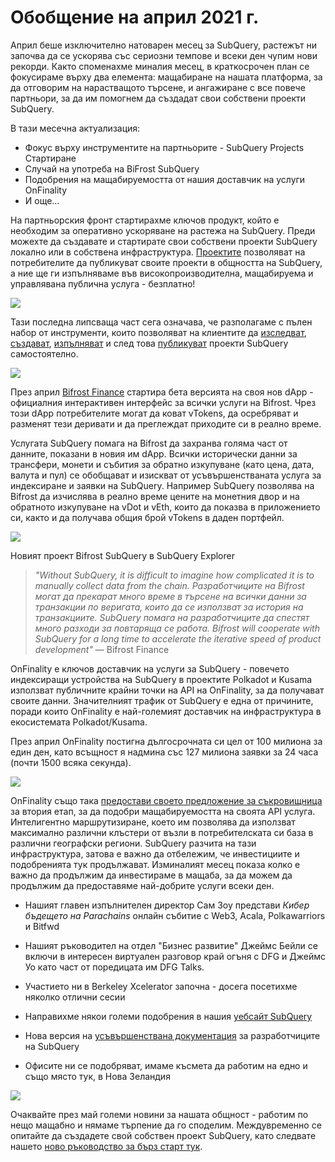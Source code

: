 # Обобщение на април 2021 г.

Април беше изключително натоварен месец за SubQuery, растежът ни започва да се ускорява със сериозни темпове и всеки ден чупим нови рекорди. Както споменахме миналия месец, в краткосрочен план се фокусираме върху два елемента: мащабиране на нашата платформа, за да отговорим на нарастващото търсене, и ангажиране с все повече партньори, за да им помогнем да създадат свои собствени проекти SubQuery.

В тази месечна актуализация:

- Фокус върху инструментите на партньорите - SubQuery Projects Стартиране
- Случай на употреба на BiFrost SubQuery
- Подобрения на мащабируемостта от нашия доставчик на услуги OnFinality
- И още…

На партньорския фронт стартирахме ключов продукт, който е необходим за оперативно ускоряване на растежа на SubQuery. Преди можехте да създавате и стартирате свои собствени проекти SubQuery локално или в собствена инфраструктура. [Проектите](https://project.subquery.network/) позволяват на потребителите да публикуват своите проекти в общността на SubQuery, а ние ще ги изпълняваме във високопроизводителна, мащабируема и управлявана публична услуга - безплатно!

![](https://miro.medium.com/max/1400/0*zZkmiEq5g2BbAxfl)

Тази последна липсваща част сега означава, че разполагаме с пълен набор от инструменти, които позволяват на клиентите да [изследват](https://explorer.subquery.network/), [създават](https://doc.subquery.network/quickstart.html), [изпълняват](https://doc.subquery.network/run/indexing_query.html) и след това [публикуват](https://doc.subquery.network/publish/publish.html#benefits) проекти SubQuery самостоятелно.

![](https://miro.medium.com/max/1400/0*pDQgyo3phe2ZcMml)

През април [Bifrost Finance](https://bifrost.finance/) стартира бета версията на своя нов dApp - официалния интерактивен интерфейс за всички услуги на Bifrost. Чрез този dApp потребителите могат да коват vTokens, да осребряват и разменят тези деривати и да преглеждат приходите си в реално време.

Услугата SubQuery помага на Bifrost да захранва голяма част от данните, показани в новия им dApp. Всички исторически данни за трансфери, монети и събития за обратно изкупуване (като цена, дата, валута и пул) се обобщават и изискват от усъвършенстваната услуга за индексиране и заявки на SubQuery. Например SubQuery позволява на Bifrost да изчислява в реално време цените на монетния двор и на обратното изкупуване на vDot и vEth, които да показва в приложението си, както и да получава общия брой vTokens в даден портфейл.

![](https://miro.medium.com/max/1400/0*heWoX8Kw1nm1iYd9)

Новият проект Bifrost SubQuery в SubQuery Explorer

> _"Without SubQuery, it is difficult to imagine how complicated it is to manually collect data from the chain. Разработчиците на Bifrost могат да прекарат много време в търсене на всички данни за транзакции по веригата, които да се използват за история на транзакциите. SubQuery помага на разработчиците да спестят много разходи за повтаряща се работа. Bifrost will cooperate with SubQuery for a long time to accelerate the iterative speed of product development"_ — Bifrost Finance

OnFinality е ключов доставчик на услуги за SubQuery - повечето индексиращи устройства на SubQuery в проектите Polkadot и Kusama използват публичните крайни точки на API на OnFinality, за да получават своите данни. Значителният трафик от SubQuery е една от причините, поради които OnFinality е най-големият доставчик на инфраструктура в екосистемата Polkadot/Kusama.

През април OnFinality постигна дългосрочната си цел от 100 милиона за един ден, като всъщност я надмина със 127 милиона заявки за 24 часа (почти 1500 всяка секунда).

![](https://miro.medium.com/max/1400/0*FLq4vXluI9CTiBQ8)

OnFinality също така [предостави своето предложение за съкровищница](https://kusama.polkassembly.io/treasury/72) за втория етап, за да подобри мащабируемостта на своята API услуга. Интелигентно маршрутизиране, което им позволява да използват максимално различни клъстери от възли в потребителската си база в различни географски региони. SubQuery разчита на тази инфраструктура, затова е важно да отбележим, че инвестициите и подобренията тук продължават. Изминалият месец показа колко е важно да продължим да инвестираме в мащаба, за да можем да продължим да предоставяме най-добрите услуги всеки ден.

- Нашият главен изпълнителен директор Сам Зоу представи _Кибер бъдещето на Parachains_ онлайн събитие с Web3, Acala, Polkawarriors и Bitfwd

- Нашият ръководител на отдел "Бизнес развитие" Джеймс Бейли се включи в интересен виртуален разговор край огъня с DFG и Джеймс Уо като част от поредицата им DFG Talks.

- Участието ни в Berkeley Xcelerator започна - досега посетихме няколко отлични сесии
- Направихме някои големи подобрения в нашия [уебсайт SubQuery](https://subquery.network/)
- Нова версия на [усъвършенствана документация](https://doc.subquery.network/) за разработчиците на SubQuery
- Офисите ни се подобряват, имаме късмета да работим на едно и също място тук, в Нова Зеландия

![](https://miro.medium.com/max/1400/0*cOsJ2TLa4yqpY0Ig)

Очаквайте през май големи новини за нашата общност - работим по нещо мащабно и нямаме търпение да го споделим. Междувременно се опитайте да създадете свой собствен проект SubQuery, като следвате нашето [ново ръководство за бърз старт тук](https://doc.subquery.network/quickstart.html).
